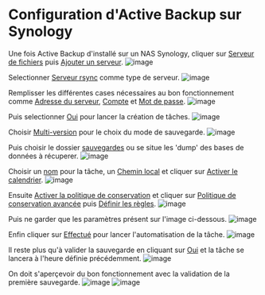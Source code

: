 # Configuration d'Active Backup sur Synology

Une fois Active Backup d'installé sur un NAS Synology, cliquer sur <ins>Serveur de fichiers</ins> puis <ins>Ajouter un serveur</ins>.
![image](https://github.com/user-attachments/assets/9ce729a9-1982-4137-a337-723c8c33a73e)

Selectionner <ins>Serveur rsync</ins> comme type de serveur.
![image](https://github.com/user-attachments/assets/04156fc7-802b-4e0b-9758-0bfe42df714a)

Remplisser les différentes cases nécessaires au bon fonctionnement comme <ins>Adresse du serveur</ins>, <ins>Compte</ins> et <ins> Mot de passe</ins>.
![image](https://github.com/user-attachments/assets/71e818b4-29a7-45e0-9854-f9f07d7c7195)

Puis selectionner <ins>Oui</ins> pour lancer la création de tâches.
![image](https://github.com/user-attachments/assets/fda6f680-f02a-42e3-990f-236202a8ddf8)

Choisir <ins>Multi-version</ins> pour le choix du mode de sauvegarde.
![image](https://github.com/user-attachments/assets/cec8a541-e734-4998-b402-1e6a5edab4c0)

Puis choisir le dossier <ins>sauvegardes</ins> ou se situe les 'dump' des bases de données à récuperer.
![image](https://github.com/user-attachments/assets/b1ab10b5-de39-4e84-9fd0-d955111c7fcc)

Choisir un <ins>nom</ins> pour la tâche, un <ins>Chemin local</ins> et cliquer sur <ins>Activer le calendrier</ins>.
![image](https://github.com/user-attachments/assets/42a1db76-bdbe-4c00-a057-de10c2239b84)

Ensuite <ins>Activer la politique de conservation</ins> et cliquer sur <ins>Politique de conservation avancée</ins> puis <ins>Définir les règles</ins>.
![image](https://github.com/user-attachments/assets/c66b6d18-e132-43f0-8ae3-9652b0f627c1)

Puis ne garder que les paramètres présent sur l'image ci-dessous.
![image](https://github.com/user-attachments/assets/27b42e05-c595-4151-9602-ab6ef1f75910)

Enfin cliquer sur <ins>Effectué</ins> pour lancer l'automatisation de la tâche.
![image](https://github.com/user-attachments/assets/fe84cb6e-7e24-4176-9a17-074fb79fda19)

Il reste plus qu'à valider la sauvegarde en cliquant sur <ins>Oui</ins> et la tâche se lancera à l'heure définie précédemment.
![image](https://github.com/user-attachments/assets/3d30a00b-6097-4833-9109-c0d28fe2c985)

On doit s'aperçevoir du bon fonctionnement avec la validation de la première sauvegarde.
![image](https://github.com/user-attachments/assets/0cf408ef-bd74-4e07-9c67-6243a811dff3)
![image](https://github.com/user-attachments/assets/a76b96dc-64e6-4c1f-bd88-2a42e29afefc)

